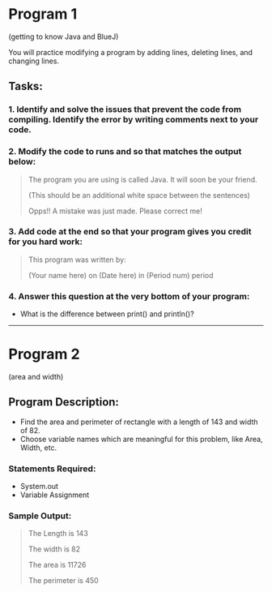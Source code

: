 # Program 1
(getting to know Java and BlueJ)

You will practice modifying a program by adding lines, deleting lines, and changing lines.
  
## Tasks:
### **1.	Identify and solve the issues that prevent the code from compiling. Identify the error by writing comments next to your code.**
     
### **2.	Modify the code to runs and so that matches the output below:**
>The program you are using is called Java. It will soon be your friend.
>  
>(This should be an additional white space between the sentences)
>  
>Opps!!  A mistake was just made. Please correct me!
  
### **3.	Add code at the end so that your program gives you credit for you hard work:**
>This program was written by:
>  
>(Your name here) on (Date here) in (Period num) period
  
### **4.	Answer this question at the very bottom of your program:**
- What is the difference between print() and println()?

____________________________________________________________________________________
# Program 2
(area and width)

## Program Description:  
- Find the area and perimeter of rectangle with a length of 143 and width of 82.
- Choose variable names which are meaningful for this problem, like Area, Width, etc.

### Statements Required: 
- System.out
- Variable Assignment

### Sample Output:
>The Length is 143
>
>The width is 82
>
>
>The area is 11726
>
>The perimeter is 450
